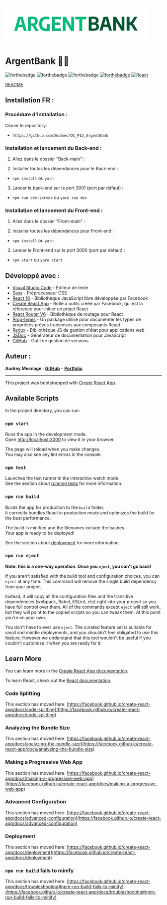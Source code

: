 ![ArgentBank](/Front-main/src/assets/images/argentBankLogo.webp)

# ArgentBank 🏦💵

![forthebadge](https://forthebadge.com/images/badges/uses-html.svg)
![forthebadge](https://forthebadge.com/images/badges/uses-css.svg)
![forthebadge](https://forthebadge.com/images/badges/uses-js.svg)
[![forthebadge](https://forthebadge.com/images/badges/uses-git.svg)](https://github.com/Audmes)
[![React](https://img.shields.io/badge/react-20232a?style=for-the-badge&logo=react&logocolor=61dafb)](https://reactjs.org/)

<a href="#installation-fr-">README</a>

## Installation FR :

### Procédure d'installation :

Cloner le repository:

-   `https://github.com/Audmes/OC_P13_ArgentBank`

### Installation et lancement du Back-end :

1. Allez dans le dossier "Back-main" :

2. Installer toutes les dépendances pour le Back-end :

-   `npm install` ou `yarn`

3. Lancer le back-end sur le port 3001 (port par défaut) :

-   `npm run dev:server` ou `yarn run dev`

### Installation et lancement du Front-end :

1. Allez dans le dossier "Front-main" :

2. Installer toutes les dépendances pour Front-end :

-   `npm install` ou `yarn`

3. Lancer le Front-end sur le port 3000 (port par défaut) :

-   `npm start` ou `yarn start`

## Développé avec :

-   [Visual Studio Code](https://code.visualstudio.com/) - Éditeur de texte
-   [Sass](https://sass-lang.com/) - Préprocesseur CSS
-   [React 18](https://fr.reactjs.org/) - Bibliothèque JavaScript libre développée par Facebook
-   [Create React App](https://create-react-app.dev/) - Boîte à outils créée par Facebook, qui est la référence pour initier un projet React
-   [React Router V6](https://reactrouter.com/) - Bibliothèque de routage pour React
-   [Prop-types](https://www.npmjs.com/package/prop-types) - Un package utilisé pour documenter les types de propriétés prévus transmises aux composants React
-   [Redux](https://redux.js.org/) - Bibliothèque JS de gestion d'état pour applications web
-   [JSDoc](https://jsdoc.app/) - Générateur de documentation pour JavaScript
-   [GitHub](https://github.com/) - Outil de gestion de versions

## Auteur :

**Audrey Mesnage** : [**GitHub**](https://github.com/Audmes/) - [**Portfolio**](https://amsprods.com/)

---

This project was bootstrapped with [Create React App](https://github.com/facebook/create-react-app).

## Available Scripts

In the project directory, you can run:

### `npm start`

Runs the app in the development mode.\
Open [http://localhost:3000](http://localhost:3000) to view it in your browser.

The page will reload when you make changes.\
You may also see any lint errors in the console.

### `npm test`

Launches the test runner in the interactive watch mode.\
See the section about [running tests](https://facebook.github.io/create-react-app/docs/running-tests) for more information.

### `npm run build`

Builds the app for production to the `build` folder.\
It correctly bundles React in production mode and optimizes the build for the best performance.

The build is minified and the filenames include the hashes.\
Your app is ready to be deployed!

See the section about [deployment](https://facebook.github.io/create-react-app/docs/deployment) for more information.

### `npm run eject`

**Note: this is a one-way operation. Once you `eject`, you can't go back!**

If you aren't satisfied with the build tool and configuration choices, you can `eject` at any time. This command will remove the single build dependency from your project.

Instead, it will copy all the configuration files and the transitive dependencies (webpack, Babel, ESLint, etc) right into your project so you have full control over them. All of the commands except `eject` will still work, but they will point to the copied scripts so you can tweak them. At this point you're on your own.

You don't have to ever use `eject`. The curated feature set is suitable for small and middle deployments, and you shouldn't feel obligated to use this feature. However we understand that this tool wouldn't be useful if you couldn't customize it when you are ready for it.

## Learn More

You can learn more in the [Create React App documentation](https://facebook.github.io/create-react-app/docs/getting-started).

To learn React, check out the [React documentation](https://reactjs.org/).

### Code Splitting

This section has moved here: [https://facebook.github.io/create-react-app/docs/code-splitting](https://facebook.github.io/create-react-app/docs/code-splitting)

### Analyzing the Bundle Size

This section has moved here: [https://facebook.github.io/create-react-app/docs/analyzing-the-bundle-size](https://facebook.github.io/create-react-app/docs/analyzing-the-bundle-size)

### Making a Progressive Web App

This section has moved here: [https://facebook.github.io/create-react-app/docs/making-a-progressive-web-app](https://facebook.github.io/create-react-app/docs/making-a-progressive-web-app)

### Advanced Configuration

This section has moved here: [https://facebook.github.io/create-react-app/docs/advanced-configuration](https://facebook.github.io/create-react-app/docs/advanced-configuration)

### Deployment

This section has moved here: [https://facebook.github.io/create-react-app/docs/deployment](https://facebook.github.io/create-react-app/docs/deployment)

### `npm run build` fails to minify

This section has moved here: [https://facebook.github.io/create-react-app/docs/troubleshooting#npm-run-build-fails-to-minify](https://facebook.github.io/create-react-app/docs/troubleshooting#npm-run-build-fails-to-minify)